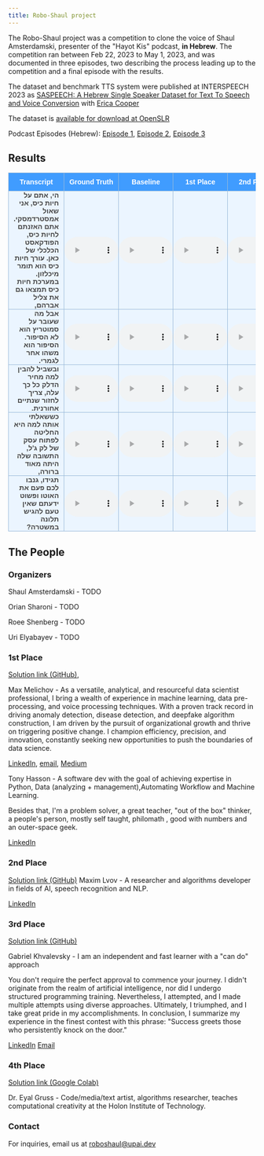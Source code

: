 ```yaml
---
title: Robo-Shaul project
---
```

<style type="text/css">
  .tg {
    border-collapse: collapse;
    border-color: #9ABAD9;
    border-spacing: 0;
  }

  .tg td {
    background-color: #EBF5FF;
    border-color: #9ABAD9;
    border-style: solid;
    border-width: 1px;
    color: #444;
    font-family: Arial, sans-serif;
    font-size: 14px;
    overflow: hidden;
    padding: 0px 0px;
    word-break: normal;
    font-weight: bold;
    vertical-align: middle;
    horizontal-align: center;
    /*white-space: nowrap;*/
    white-space: normal;
    text-align: center
  }
  .tg td:first-child {
    padding: 0px 10px;
    direction: rtl;
    text-align: right;
  }

  .tg th {
    background-color: #409cff;
    border-color: #9ABAD9;
    border-style: solid;
    border-width: 1px;
    color: #fff;
    font-family: Arial, sans-serif;
    font-size: 14px;
    font-weight: normal;
    overflow: hidden;
    padding: 0px 20px;
    word-break: normal;
    font-weight: bold;
    vertical-align: middle;
    horizontal-align: center;
    white-space: nowrap;
    padding: 10px;
    margin: auto;
    text-align: center;
  }

  .tg .tg-0pky {
    border-color: inherit;
    text-align: center;
    vertical-align: top,
  }

  .tg .tg-fymr {
    border-color: inherit;
    font-weight: bold;
    text-align: center;
    vertical-align: top
  }
  .slider {
  -webkit-appearance: none;
  width: 75%;
  height: 15px;
  border-radius: 5px;
  background: #d3d3d3;
  outline: none;
  opacity: 0.7;
  -webkit-transition: .2s;
  transition: opacity .2s;
}

.slider::-webkit-slider-thumb {
  -webkit-appearance: none;
  appearance: none;
  width: 25px;
  height: 25px;
  border-radius: 50%;
  background: #409cff;
  cursor: pointer;
}

.slider::-moz-range-thumb {
  width: 25px;
  height: 25px;
  border-radius: 50%;
  background: #409cff;
  cursor: pointer;
}

audio {
  width: 110px;
}
/* Safari hack :((((((( */
_::-webkit-full-page-media, _:future, :root audio {
  width: auto;
}
</style>

The Robo-Shaul project was a competition to clone the voice of Shaul Amsterdamski, presenter of the "Hayot Kis" podcast, **in Hebrew**. The competition ran between Feb 22, 2023 to May 1, 2023, and was documented in three episodes, two describing the process leading up to the competition and a final episode with the results.

The dataset and benchmark TTS system were published at INTERSPEECH 2023 as [SASPEECH: A Hebrew Single Speaker Dataset for Text To Speech and Voice Conversion](https://www.isca-speech.org/archive/interspeech_2023/sharoni23_interspeech.html) with [Erica Cooper](mailto:ecooper@cs.columbia.edu)

The dataset is [available for download at OpenSLR](http://openslr.org/134/)

Podcast Episodes (Hebrew): [Episode 1](https://omny.fm/shows/hayot-kiss/257),
[Episode 2](https://omny.fm/shows/hayot-kiss/258),
[Episode 3](https://omny.fm/shows/hayot-kiss/274)

## Results

<table border="0" class="dataframe tg">
  <thead>
    <tr style="text-align: center;">
      <th>Transcript</th>
      <th>Ground Truth</th>
      <th>Baseline</th>
      <th>1st Place</th>
      <th>2nd Place</th>
      <th>3rd Place</th>
      <th>4th Place</th>
    </tr>
  </thead>
  <tbody>
    <tr>
      <td>הי, אתם על חיות כיס, אני שאול אמסטרדמסקי.
אתם האזנתם לחיות כיס, הפודקאסט הכלכלי של כאן.
עורך חיות כיס הוא תומר מיכלזון.
במערכת חיות כיס תמצאו גם את צליל אברהם,</td>
      <td><audio id="audio-small" controls>
    <source src="audio/shaul/1_opening_shaul.wav" type="audio/wav">
</audio></td>
      <td><audio id="audio-small" controls>
    <source src="audio/baseline/1_opening_baseline.wav" type="audio/wav">
</audio></td>
      <td><audio id="audio-small" controls>
    <source src="audio/team_1/1_opening_maxim_melichov_and_tony_hasson.wav" type="audio/wav">
</audio></td>
      <td><audio id="audio-small" controls>
    <source src="audio/team_2/1_opening_maxim_lvov.wav" type="audio/wav">
</audio></td>
      <td><audio id="audio-small" controls>
    <source src="audio/team_3/1_opening_ gaby.wav" type="audio/wav">
</audio></td>
      <td><audio id="audio-small" controls>
    <source src="audio/team_4/1_opening_gruss.wav" type="audio/wav">
</audio></td>
    </tr>
    <tr>
      <td>אבל מה שעובר על סמוטריץ הוא לא הסיפור. הסיפור הוא משהו אחר לגמרי.</td>
      <td><audio id="audio-small" controls>
    <source src="audio/shaul/2_story_shaul.wav" type="audio/wav">
</audio></td>
      <td><audio id="audio-small" controls>
    <source src="audio/baseline/2_story_baseline.wav" type="audio/wav">
</audio></td>
      <td><audio id="audio-small" controls>
    <source src="audio/team_1/2_story_maxim_melichov_tony_hasson.wav" type="audio/wav">
</audio></td>
      <td><audio id="audio-small" controls>
    <source src="audio/team_2/2_story_maxim_lvov.wav" type="audio/wav">
</audio></td>
      <td><audio id="audio-small" controls>
    <source src="audio/team_3/2_story_gaby.wav" type="audio/wav">
</audio></td>
      <td><audio id="audio-small" controls>
    <source src="audio/team_4/2_story_gruss.wav" type="audio/wav">
</audio></td>
    </tr>
    <tr>
      <td>ובשביל להבין למה מחיר הדלק כל כך עלה, צריך לחזור שנתיים אחורנית.</td>
      <td><audio id="audio-small" controls>
    <source src="audio/shaul/3_prices_shaul.wav" type="audio/wav">
</audio></td>
      <td><audio id="audio-small" controls>
    <source src="audio/baseline/3_prices_baseline.wav" type="audio/wav">
</audio></td>
      <td><audio id="audio-small" controls>
    <source src="audio/team_1/3_prices_maxim_melichov_tony_hasson.wav" type="audio/wav">
</audio></td>
      <td><audio id="audio-small" controls>
    <source src="audio/team_2/3_prices_maxim_lvov.wav" type="audio/wav">
</audio></td>
      <td><audio id="audio-small" controls>
    <source src="audio/team_3/3_prices_gaby.wav" type="audio/wav">
</audio></td>
      <td><audio id="audio-small" controls>
    <source src="audio/team_4/3_prices_gruss.wav" type="audio/wav">
</audio></td>
    </tr>
    <tr>
      <td>כששאלתי אותה למה היא החליטה לפתוח עסק של לק ג&#x27;ל, התשובה שלה היתה מאוד ברורה,</td>
      <td><audio id="audio-small" controls>
    <source src="audio/shaul/4_nailpolish_shaul.wav" type="audio/wav">
</audio></td>
      <td><audio id="audio-small" controls>
    <source src="audio/baseline/4_nailpolish_baseline.wav" type="audio/wav">
</audio></td>
      <td><audio id="audio-small" controls>
    <source src="audio/team_1/4_nailpolish_maxim_melichov_tony_hasson.wav" type="audio/wav">
</audio></td>
      <td><audio id="audio-small" controls>
    <source src="audio/team_2/4_nailpolish_maxim_lvov.wav" type="audio/wav">
</audio></td>
      <td><audio id="audio-small" controls>
    <source src="audio/team_3/4_nailpolish_gaby.wav" type="audio/wav">
</audio></td>
      <td><audio id="audio-small" controls>
    <source src="audio/team_4/4_nailpolish_gruss.wav" type="audio/wav">
</audio></td>
    </tr>
    <tr>
      <td>תגידו, גנבו לכם פעם את האוטו ופשוט ידעתם שאין טעם להגיש תלונה במשטרה?</td>
      <td><audio id="audio-small" controls>
    <source src="audio/shaul/5_police_shaul.wav" type="audio/wav">
</audio></td>
      <td><audio id="audio-small" controls>
    <source src="audio/baseline/5_police_baseline.wav" type="audio/wav">
</audio></td>
      <td><audio id="audio-small" controls>
    <source src="audio/team_1/5_police_maxim_melichov_tony_hasson.wav" type="audio/wav">
</audio></td>
      <td><audio id="audio-small" controls>
    <source src="audio/team_2/5_police_maxim_lvov.wav" type="audio/wav">
</audio></td>
      <td><audio id="audio-small" controls>
    <source src="audio/team_3/5_police_gaby.wav" type="audio/wav">
</audio></td>
      <td><audio id="audio-small" controls>
    <source src="audio/team_4/5_police_gruss.wav" type="audio/wav">
</audio></td>
    </tr>
  </tbody>
</table>

## The People

### Organizers
Shaul Amsterdamski - TODO

Orian Sharoni - TODO

Roee Shenberg - TODO

Uri Elyabayev - TODO
### 1st Place
[Solution link (GitHub)](https://github.com/maxmelichov/Text-To-speech), 

Max Melichov - As a versatile, analytical, and resourceful data scientist professional, I bring a wealth of experience in machine learning, data pre-processing, and voice processing techniques. With a proven track record in driving anomaly detection, disease detection, and deepfake algorithm construction, I am driven by the pursuit of organizational growth and thrive on triggering positive change. I champion efficiency, precision, and innovation, constantly seeking new opportunities to push the boundaries of data science.

[LinkedIn](https://www.linkedin.com/in/max-melichov/), [email](mailto:Maxme006@gmail.com), [Medium](https://medium.com/@maxme006)

Tony Hasson - A software dev with the goal of achieving expertise in Python, Data (analyzing + management),Automating Workflow and Machine Learning.

Besides that, I'm a problem solver, a great teacher, "out of the box" thinker, a people's person, mostly self taught, philomath , good with numbers and an outer-space geek.

[LinkedIn](https://www.linkedin.com/in/tony-hasson-a14402205/)

### 2nd Place
[Solution link (GitHub)](https://github.com/maxlvov/roboshaul_tts_vc)
Maxim Lvov - A researcher and algorithms developer in fields of AI, speech recognition and NLP.

[LinkedIn](https://www.linkedin.com/in/maxim-lvov-a0042a8b/)

### 3rd Place
[Solution link (GitHub)](https://github.com/gabykh1/Robo-Shaul)

Gabriel Khvalevsky - I am an independent and fast learner with a "can do" approach

You don't require the perfect approval to commence your journey.
I didn't originate from the realm of artificial intelligence, nor did I undergo structured programming training.
Nevertheless, I attempted, and I made multiple attempts using diverse approaches.
Ultimately, I triumphed, and I take great pride in my accomplishments.
In conclusion, I summarize my experience in the finest contest with this phrase:
"Success greets those who persistently knock on the door."

[LinkedIn](https://www.linkedin.com/in/gabriel-khvalevsky/) [Email](mailto:gaby2002yo@gmail.com)
### 4th Place
[Solution link (Google Colab)](http://bit.ly/roboshaul)

Dr. Eyal Gruss - Code/media/text artist, algorithms researcher, teaches computational creativity at the Holon Institute of Technology.

### Contact

For inquiries, email us at [roboshaul@upai.dev](mailto:roboshaul@upai.dev)